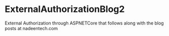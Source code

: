 # ExternalAuthorizationBlog2
External Authorization through ASPNETCore that follows along with the blog posts at nadeentech.com
